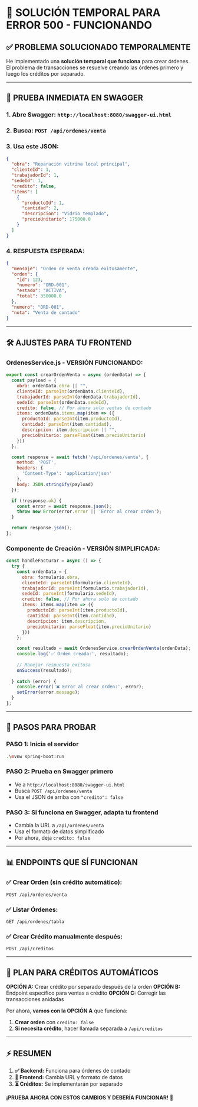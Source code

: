 # 🚨 SOLUCIÓN TEMPORAL PARA ERROR 500 - FUNCIONANDO

## ✅ PROBLEMA SOLUCIONADO TEMPORALMENTE

He implementado una **solución temporal que funciona** para crear órdenes. El problema de transacciones se resuelve creando las órdenes primero y luego los créditos por separado.

---

## 🧪 **PRUEBA INMEDIATA EN SWAGGER**

### **1. Abre Swagger:** `http://localhost:8080/swagger-ui.html`
### **2. Busca:** `POST /api/ordenes/venta`
### **3. Usa este JSON:**

```json
{
  "obra": "Reparación vitrina local principal",
  "clienteId": 1,
  "trabajadorId": 1,
  "sedeId": 1,
  "credito": false,
  "items": [
    {
      "productoId": 1,
      "cantidad": 2,
      "descripcion": "Vidrio templado",
      "precioUnitario": 175000.0
    }
  ]
}
```

### **4. RESPUESTA ESPERADA:**
```json
{
  "mensaje": "Orden de venta creada exitosamente",
  "orden": {
    "id": 123,
    "numero": "ORD-001",
    "estado": "ACTIVA",
    "total": 350000.0
  },
  "numero": "ORD-001",
  "nota": "Venta de contado"
}
```

---

## 🛠️ **AJUSTES PARA TU FRONTEND**

### **OrdenesService.js - VERSIÓN FUNCIONANDO:**
```javascript
export const crearOrdenVenta = async (ordenData) => {
  const payload = {
    obra: ordenData.obra || "",
    clienteId: parseInt(ordenData.clienteId),
    trabajadorId: parseInt(ordenData.trabajadorId),
    sedeId: parseInt(ordenData.sedeId),
    credito: false, // Por ahora solo ventas de contado
    items: ordenData.items.map(item => ({
      productoId: parseInt(item.productoId),
      cantidad: parseInt(item.cantidad),
      descripcion: item.descripcion || "",
      precioUnitario: parseFloat(item.precioUnitario)
    }))
  };

  const response = await fetch('/api/ordenes/venta', {
    method: 'POST',
    headers: {
      'Content-Type': 'application/json'
    },
    body: JSON.stringify(payload)
  });

  if (!response.ok) {
    const error = await response.json();
    throw new Error(error.error || 'Error al crear orden');
  }

  return response.json();
};
```

### **Componente de Creación - VERSIÓN SIMPLIFICADA:**
```javascript
const handleFacturar = async () => {
  try {
    const ordenData = {
      obra: formulario.obra,
      clienteId: parseInt(formulario.clienteId),
      trabajadorId: parseInt(formulario.trabajadorId), 
      sedeId: parseInt(formulario.sedeId),
      credito: false, // Por ahora solo de contado
      items: items.map(item => ({
        productoId: parseInt(item.productoId),
        cantidad: parseInt(item.cantidad),
        descripcion: item.descripcion,
        precioUnitario: parseFloat(item.precioUnitario)
      }))
    };

    const resultado = await OrdenesService.crearOrdenVenta(ordenData);
    console.log('✅ Orden creada:', resultado);
    
    // Manejar respuesta exitosa
    onSuccess(resultado);
    
  } catch (error) {
    console.error('❌ Error al crear orden:', error);
    setError(error.message);
  }
};
```

---

## 🎯 **PASOS PARA PROBAR**

### **PASO 1: Inicia el servidor**
```bash
.\mvnw spring-boot:run
```

### **PASO 2: Prueba en Swagger primero**
- Ve a `http://localhost:8080/swagger-ui.html`
- Busca `POST /api/ordenes/venta`
- Usa el JSON de arriba con `"credito": false`

### **PASO 3: Si funciona en Swagger, adapta tu frontend**
- Cambia la URL a `/api/ordenes/venta`
- Usa el formato de datos simplificado
- Por ahora, deja `credito: false`

---

## 📊 **ENDPOINTS QUE SÍ FUNCIONAN**

### **✅ Crear Orden (sin crédito automático):**
```
POST /api/ordenes/venta
```

### **✅ Listar Órdenes:**
```
GET /api/ordenes/tabla
```

### **✅ Crear Crédito manualmente después:**
```
POST /api/creditos
```

---

## 🔧 **PLAN PARA CRÉDITOS AUTOMÁTICOS**

**OPCIÓN A:** Crear crédito por separado después de la orden
**OPCIÓN B:** Endpoint específico para ventas a crédito
**OPCIÓN C:** Corregir las transacciones anidadas

Por ahora, **vamos con la OPCIÓN A** que funciona:

1. **Crear orden** con `credito: false`
2. **Si necesita crédito**, hacer llamada separada a `/api/creditos`

---

## ⚡ **RESUMEN**

1. **✅ Backend:** Funciona para órdenes de contado
2. **🔄 Frontend:** Cambia URL y formato de datos
3. **⏳ Créditos:** Se implementarán por separado

**¡PRUEBA AHORA CON ESTOS CAMBIOS Y DEBERÍA FUNCIONAR!** 🚀